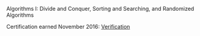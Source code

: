 Algorithms I: Divide and Conquer, Sorting and Searching, and Randomized Algorithms

Certification earned November 2016: [Verification](https://www.coursera.org/account/accomplishments/verify/82VLLB6UA6JT)